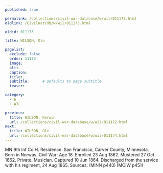 ```yaml
---
published: true

permalink: /collections/civil-war-database/w/wil/011173.html
oldlink: /CivilWar/db/w/wil/011173.html

oldid: 011173

title: WILSON, Ole

pagelist:
  exclude: false
  order: 11173
  image: 
  alt:
  caption:
  title:
  subtitle:      # Defaults to page subtitle
  teaser:

category: 
  - W 
  - WIL

previous:
  title: WILSON, Kerwin
  url: /collections/civil-war-database/w/wil/011172.html  
next:
  title: WILSON, Ole
  url: /collections/civil-war-database/w/wil/011174.html   
---
```

MN 9th Inf Co H. Residence: San Francisco, Carver County, Minnesota. Born in Norway. Civil War: Age 18. Enrolled 23 Aug 1862. Mustered 27 Oct 1862. Private. Musician. Captured 10 Jun 1864. Discharged from the service with his regiment, 24 Aug 1865. Sources: (MINN p440) (MCIW p451)